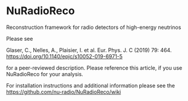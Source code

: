 # NuRadioReco
Reconstruction framework for radio detectors of high-energy neutrinos

Please see

Glaser, C., Nelles, A., Plaisier, I. et al. Eur. Phys. J. C (2019) 79: 464. https://doi.org/10.1140/epjc/s10052-019-6971-5

for a peer-reviewed description. Please reference this article, if you use NuRadioReco for your analysis. 

For installation instructions and additional information please see the https://github.com/nu-radio/NuRadioReco/wiki
